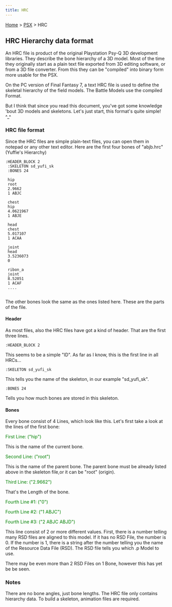 ```yaml
---
title: HRC
---
```


[Home](../Main%20Page.md) > [PSX](../PSX.md) > HRC

## HRC Hierarchy data format

An HRC file is product of the original Playstation Psy-Q 3D development
libraries. They describe the bone hierarchy of a 3D model. Most of the
time they originally start as a plain text file exported from 3D editing
software, or from a 3D file converter. From this they can be "compiled"
into binary form more usable for the PSX.

On the PC version of Final Fantasy 7, a text HRC file is used to define
the skeletal hierarchy of the field models. The Battle Models use the
compiled Format.

But I think that since you read this document, you've got some knowledge
'bout 3D models and skeletons. Let's just start, this format's quite
simple! ^\_^

### HRC file format

Since the HRC files are simple plain-text files, you can open them in
notepad or any other text editor. Here are the first four bones of
"abjb.hrc" (Yuffie's Hierarchy)

`:HEADER_BLOCK 2`  
` :SKELETON sd_yufi_sk`  
` :BONES 24`  
` `  
` hip`  
` root`  
` 2.9662`  
` 1 ABJC `  
` `  
` chest`  
` hip`  
` 4.0621967`  
` 1 ABJE`  
` `  
` head`  
` chest`  
` 5.017107`  
` 1 ACAA `  
` `  
` joint`  
` head`  
` 3.5236073`  
` 0`  
` `  
` ribon_a`  
` joint`  
` 8.52051`  
` 1 ACAF`  
` ....`  
` `

The other bones look the same as the ones listed here. These are the
parts of the file.

#### Header

As most files, also the HRC files have got a kind of header. That are
the first three lines.

`:HEADER_BLOCK 2`

This seems to be a simple "ID". As far as I know, this is the first line
in all HRCs...

`:SKELETON sd_yufi_sk`

This tells you the name of the skeleton, in our example "sd\_yufi\_sk".

`:BONES 24`

Tells you how much bones are stored in this skeleton.

#### Bones

Every bone consist of 4 Lines, which look like this. Let's first take a
look at the lines of the first bone:

<font color="GREEN"> First Line: ("hip")</font>

This is the name of the current bone.

<font color="GREEN">Second Line: ("root")</font>

This is the name of the parent bone. The parent bone must be already
listed above in the skeleton file,or it can be "root" (origin).

<font color="GREEN">Third Line: ("2.9662")</font>

That's the Length of the bone.

<font color="GREEN"> Fourth Line \#1: ("0") </font>

<font color="GREEN">Fourth Line \#2: ("1 ABJC") </font>

<font color="GREEN">Fourth Line \#3: ("2 ABJC ABJD") </font>

This line consist of 2 or more different values. First, there is a
number telling many RSD files are aligned to this model. If it has no
RSD File, the number is 0. If the number is 1, there is a string after
the number telling you the name of the Resource Data File (RSD). The RSD
file tells you which .p Model to use.

There may be even more than 2 RSD Files on 1 Bone, however this has yet
be be seen.

### Notes

There are no bone angles, just bone lengths. The HRC file only contains
hierarchy data. To build a skeleton, animation files are required.

